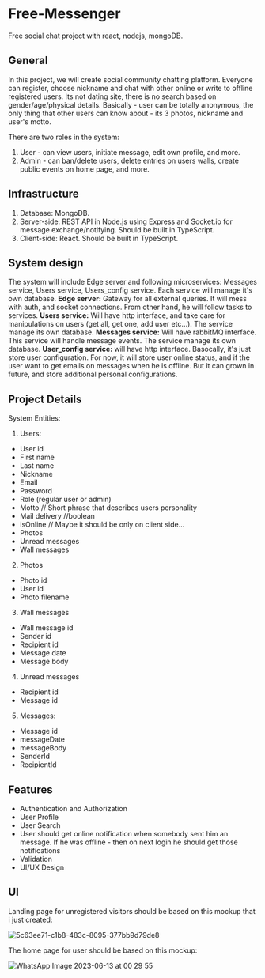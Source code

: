 # Free-Messenger
Free social chat project with react, nodejs, mongoDB. 

## General
In this project, we will create social community chatting platform. Everyone can register, choose nickname and chat with other online or write to offline registered users. 
Its not dating site, there is no search based on gender/age/physical details. 
Basically - user can be totally anonymous, the only thing that other users can know about - its 3 photos, nickname and user's motto.

There are two roles in the system:
1. User - can view users, initiate message, edit own profile, and more.
2. Admin - can ban/delete users, delete entries on users walls, create public events on home page, and more.

## Infrastructure
1. Database: MongoDB.
2. Server-side: REST API in Node.js using Express and Socket.io for message exchange/notifying. Should be built in TypeScript.
3. Client-side: React. Should be built in TypeScript.

## System design
The system will include Edge server and following microservices: Messages service, Users service, Users_config service. Each service will manage it's own database.
**Edge server:**  Gateway for all external queries. It will mess with auth, and socket connections. From other hand, he will follow tasks to services.
**Users service:** Will have http interface, and take care for manipulations on users (get all, get one, add user etc...). The service manage its own database.
**Messages service:** Will have rabbitMQ interface. This service will handle message events. The service manage its own database. 
**User_config service:** will have http interface. Basocally, it's just store user configuration. For now, it will store user online status, and if the user want to get emails on messages when he is offline. But it can grown in future, and store additional personal configurations.


## Project Details
System Entities:
1. Users:
- User id
- First name
- Last name
- Nickname
- Email
- Password
- Role (regular user or admin)
- Motto // Short phrase that describes users personality
- Mail delivery //boolean
- isOnline // Maybe it should be only on client side...
- Photos
- Unread messages
- Wall messages

2. Photos
- Photo id
- User id
- Photo filename

3. Wall messages
- Wall message id
- Sender id
- Recipient id
- Message date
- Message body

4. Unread messages
- Recipient id
- Message id

5. Messages:
- Message id
- messageDate
- messageBody
- SenderId
- RecipientId

## Features

 - Authentication and Authorization
 - User Profile 
 - User Search
 - User should get online notification when somebody sent him an message. If he was offline - then on next login he should get those notifications
 - Validation 
 - UI/UX Design


## UI

Landing page for unregistered visitors should be based on this mockup that i just created:

![5c63ee71-c1b8-483c-8095-377bb9d79de8](https://github.com/maxiboom1/Free-Messenger/assets/94469848/0fcd691c-4392-430b-8317-adc72823a1bb)

The home page for user should be based on this mockup:

![WhatsApp Image 2023-06-13 at 00 29 55](https://github.com/maxiboom1/Free-Messenger/assets/94469848/a8c9300c-9112-4f60-8fb6-e4fc873f003a)
